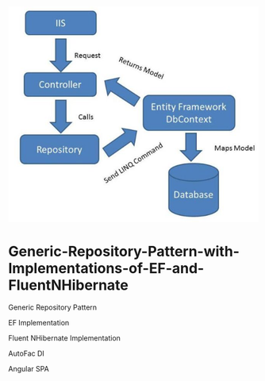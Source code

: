 

![Generic Repository Pattern](https://github.com/Mudasir8/Generic-Repository-Pattern-with-Implementaions-of-EF-and-FluentNHibernate/blob/master/CRUD-using-the-Repository-Pattern-in-MVC-1.jpg)

# Generic-Repository-Pattern-with-Implementations-of-EF-and-FluentNHibernate

Generic Repository Pattern

EF Implementation

Fluent NHibernate Implementation

AutoFac DI

Angular SPA
